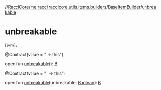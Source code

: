 //[RacciCore](../../../index.md)/[me.racci.raccicore.utils.items.builders](../index.md)/[BaseItemBuilder](index.md)/[unbreakable](unbreakable.md)

# unbreakable

[jvm]\

@Contract(value = " -&gt; this")

open fun [unbreakable](unbreakable.md)(): [B](index.md)

@Contract(value = "_ -&gt; this")

open fun [unbreakable](unbreakable.md)(unbreakable: [Boolean](https://kotlinlang.org/api/latest/jvm/stdlib/kotlin/-boolean/index.html)): [B](index.md)

